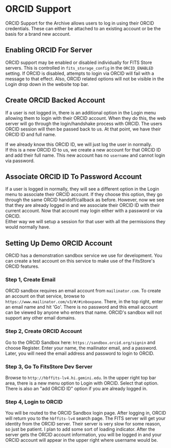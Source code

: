 # ORCID Support

ORCID Support for the Archive allows users to log in using their ORCID
credentials.  These can either be attached to an existing account or be
the basis for a brand new account.

## Enabling ORCID For Server

ORCID support may be enabled or disabled individually for FITS Store servers.
This is controlled in `fits_storage_config` in the `ORCID_ENABLED` setting.
If ORCID is disabled, attempts to login via ORCID will fail with a message to
that effect.  Also, ORCID related options will not be visible in the Login 
drop down in the website top bar.

## Create ORCID Backed Account

If a user is not logged in, there is an additional option in the Login menu
allowing them to login with their ORCID account.  When they do this, the 
web server will go through the login/handshake process with ORCID.  The 
users ORCID session will then be passed back to us.  At that point, we have
their ORCID ID and full name.

If we already know this ORCID ID, we will just log the user in normally.  
If this is a new ORCID ID to us, we create a new account for that ORCID ID
and add their full name.  This new account has no `username` and cannot
login via password.

## Associate ORCID ID To Password Account

If a user is logged in normally, they will see a different option in the Login
menu to associate their ORCID account.  If they choose this option, they go
through the same ORCID handoff/callback as before.  However, now we see that 
they are already logged in and we associate their ORCID ID with their current
account.  Now that account may login either with a password or via ORCID.  
Either way we will setup a session for that user with all the permissions they
would normally have.

## Setting Up Demo ORCID Account

ORCID has a demonstration sandbox service we use for development.  You can 
create a test account on this service to make use of the FitsStore's ORCID
features.

### Step 1, Create Email

ORCID sandbox requires an email account from `mailinator.com`.  To create an
account on that service, browse to `https://www.mailinator.com/v3/#/#inboxpane`.
There, in the top right, enter an email name and hit 'Go'.  There is no password and
this email account can be viewed by anyone who enters that name.  ORCID's sandbox 
will not support any other email domains.

### Step 2, Create ORCID Account

Go to the ORCID Sandbox here: `https://sandbox.orcid.org/signin` and choose 
Register.  Enter your name, the mailinator email, and a password.  Later, you 
will need the email address and password to login to ORCID.

### Step 3, Go To FitsStore Dev Server

Browse to `http://hbffits-lv4.hi.gemini.edu`.  In the upper right top bar area, 
there is a new menu option to Login with ORCID.  Select that option.  There is
also an "add ORCID ID" option if you are already logged in.

### Step 4, Login to ORCID

You will be routed to the ORCID Sandbox login page.  After logging in, ORCID will
return you to the `hbffits-lv4` search page.  The FITS server will get your
 identity from the ORCID server.  Their server is very slow for some reason, so just
 be patient.  I plan to add some sort of loading indicator.  After the server
 gets the ORCID account information, you will be logged in and your
ORCID account will appear in the upper right where username would be.
